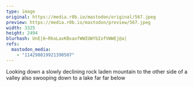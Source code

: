 ```yaml
---
type: image
original: https://media.r0b.io/mastodon/original/567.jpeg
preview: https://media.r0b.io/mastodon/preview/567.jpeg
width: 3325
height: 2494
blurhash: UnE|6~RkoLaxKBxaofWWIUWYbIofVWWEj@a|
refs:
  mastodon_media:
    - "114298819921390507"
---
```


Looking down a slowly declining rock laden mountain to the other side of a valley also swooping down to a lake far far below
